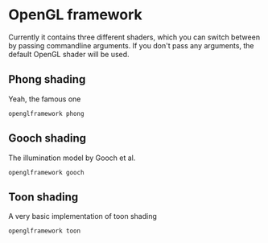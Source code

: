 OpenGL framework
================
Currently it contains three different shaders, which you can switch between by passing commandline arguments. If you don't pass any arguments, the default OpenGL shader will be used.

Phong shading
-------------
Yeah, the famous one
	
	openglframework phong

Gooch shading
-------------
The illumination model by Gooch et al.

	openglframework gooch

Toon shading
------------
A very basic implementation of toon shading

	openglframework toon

